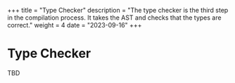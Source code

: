 +++
title = "Type Checker"
description = "The type checker is the third step in the compilation process. It takes the AST and checks that the types are correct."
weight = 4
date = "2023-09-16"
+++

# Type Checker

TBD
